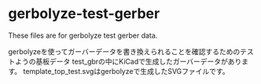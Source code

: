 # gerbolyze-test-gerber
These files are for gerbolyze test gerber data.

gerbolyzeを使ってガーバーデータを書き換えられることを確認するためのテストようの基板データ
test_gbrの中にKiCadで生成したガーバーデータがあります。
template_top_test.svgはgerbolyzeで生成したSVGファイルです。
